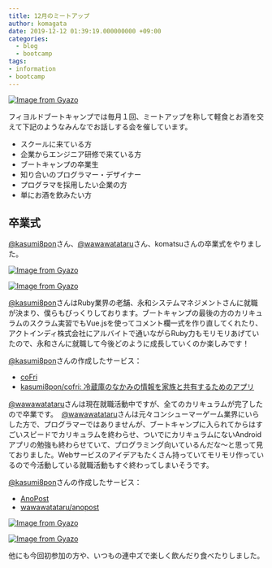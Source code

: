 ```yaml
---
title: 12月のミートアップ
author: komagata
date: 2019-12-12 01:39:19.000000000 +09:00
categories:
  - blog
  - bootcamp
tags:
- information
- bootcamp
---
```

[![Image from Gyazo](https://i.gyazo.com/24834f6bc896aef9805b4c5569b93d65.jpg)](https://gyazo.com/24834f6bc896aef9805b4c5569b93d65)

フィヨルドブートキャンプでは毎月１回、ミートアップを称して軽食とお酒を交えて下記のようなみんなでお話しする会を催しています。

- スクールに来ている方
- 企業からエンジニア研修で来ている方
- ブートキャンプの卒業生
- 知り合いのプログラマー・デザイナー
- プログラマを採用したい企業の方
- 単にお酒を飲みたい方

## 卒業式

[@kasumi8pon](https://twitter.com/kasumi8pon)さん、[@wawawatataru](https://twitter.com/wawawatataru)さん、komatsuさんの卒業式をやりました。

[![Image from Gyazo](https://i.gyazo.com/011e60b5542693d151550c2f39b881b5.jpg)](https://gyazo.com/011e60b5542693d151550c2f39b881b5)

[![Image from Gyazo](https://i.gyazo.com/100a39e2e7cbe2f7d8414aee80e20369.jpg)](https://gyazo.com/100a39e2e7cbe2f7d8414aee80e20369)

[@kasumi8pon](https://twitter.com/kasumi8pon)さんはRuby業界の老舗、永和システムマネジメントさんに就職が決まり、僕らもびっくりしております。ブートキャンプの最後の方のカリキュラムのスクラム実習でもVue.jsを使ってコメント欄一式を作り直してくれたり、アクトインディ株式会社にアルバイトで通いながらRuby力もモリモリあげていたので、永和さんに就職して今後どのように成長していくのか楽しみです！

[@kasumi8pon](https://twitter.com/kasumi8pon)さんの作成したサービス：

- [coFri](https://cofri.herokuapp.com/)
- [kasumi8pon/cofri: 冷蔵庫のなかみの情報を家族と共有するためのアプリ](https://github.com/kasumi8pon/cofri)

[@wawawatataru](https://twitter.com/wawawatataru)さんは現在就職活動中ですが、全てのカリキュラムが完了したので卒業です。
 [@wawawatataru](https://twitter.com/wawawatataru)さんは元々コンシューマーゲーム業界にいらした方で、プログラマーではありませんが、ブートキャンプに入られてからはすごいスピードでカリキュラムを終わらせ、ついでにカリキュラムにないAndroidアプリの勉強も終わらせていて、プログラミング向いているんだな〜と思って見ておりました。Webサービスのアイデアもたくさん持っていてモリモリ作っているので今活動している就職活動もすぐ終わってしまいそうです。

[@kasumi8pon](https://twitter.com/kasumi8pon)さんの作成したサービス：

- [AnoPost](https://anopost.xyz/)
- [wawawatataru/anopost](https://github.com/wawawatataru/anopost)

[![Image from Gyazo](https://i.gyazo.com/a881255bfc57c5c858faa552d802611c.jpg)](https://gyazo.com/a881255bfc57c5c858faa552d802611c)


[![Image from Gyazo](https://i.gyazo.com/ac517a3d827dd45bb1fef30d7eb9aa89.jpg)](https://gyazo.com/ac517a3d827dd45bb1fef30d7eb9aa89)

他にも今回初参加の方や、いつもの連中ズで楽しく飲んだり食べたりしました。
